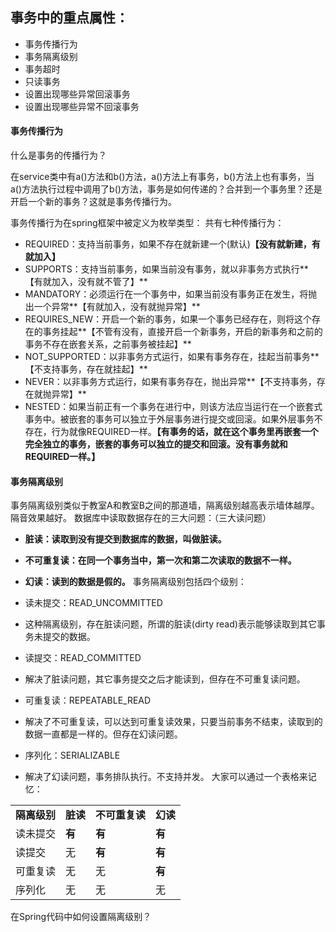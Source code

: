 ## 事务中的重点属性：

- 事务传播行为
- 事务隔离级别
- 事务超时
- 只读事务
- 设置出现哪些异常回滚事务
- 设置出现哪些异常不回滚事务

#### 事务传播行为
什么是事务的传播行为？

在service类中有a()方法和b()方法，a()方法上有事务，b()方法上也有事务，当a()方法执行过程中调用了b()方法，事务是如何传递的？合并到一个事务里？还是开启一个新的事务？这就是事务传播行为。

事务传播行为在spring框架中被定义为枚举类型：
共有七种传播行为：

- REQUIRED：支持当前事务，如果不存在就新建一个(默认)**【没有就新建，有就加入】**
- SUPPORTS：支持当前事务，如果当前没有事务，就以非事务方式执行**【有就加入，没有就不管了】**
- MANDATORY：必须运行在一个事务中，如果当前没有事务正在发生，将抛出一个异常**【有就加入，没有就抛异常】**
- REQUIRES_NEW：开启一个新的事务，如果一个事务已经存在，则将这个存在的事务挂起**【不管有没有，直接开启一个新事务，开启的新事务和之前的事务不存在嵌套关系，之前事务被挂起】**
- NOT_SUPPORTED：以非事务方式运行，如果有事务存在，挂起当前事务**【不支持事务，存在就挂起】**
- NEVER：以非事务方式运行，如果有事务存在，抛出异常**【不支持事务，存在就抛异常】**
- NESTED：如果当前正有一个事务在进行中，则该方法应当运行在一个嵌套式事务中。被嵌套的事务可以独立于外层事务进行提交或回滚。如果外层事务不存在，行为就像REQUIRED一样。**【有事务的话，就在这个事务里再嵌套一个完全独立的事务，嵌套的事务可以独立的提交和回滚。没有事务就和****REQUIRED一样。****】**

#### 事务隔离级别
事务隔离级别类似于教室A和教室B之间的那道墙，隔离级别越高表示墙体越厚。隔音效果越好。
数据库中读取数据存在的三大问题：（三大读问题）
- **脏读：读取到没有提交到数据库的数据，叫做脏读。**
- **不可重复读：在同一个事务当中，第一次和第二次读取的数据不一样。**
- **幻读：读到的数据是假的。**
事务隔离级别包括四个级别：

- 读未提交：READ_UNCOMMITTED
- 这种隔离级别，存在脏读问题，所谓的脏读(dirty read)表示能够读取到其它事务未提交的数据。
- 读提交：READ_COMMITTED
- 解决了脏读问题，其它事务提交之后才能读到，但存在不可重复读问题。
- 可重复读：REPEATABLE_READ
- 解决了不可重复读，可以达到可重复读效果，只要当前事务不结束，读取到的数据一直都是一样的。但存在幻读问题。
- 序列化：SERIALIZABLE
- 解决了幻读问题，事务排队执行。不支持并发。
大家可以通过一个表格来记忆：

|   |   |   |   |
|---|---|---|---|
|**隔离级别**|**脏读**|**不可重复读**|**幻读**|
|读未提交|**有**|**有**|**有**|
|读提交|无|**有**|**有**|
|可重复读|无|无|**有**|
|序列化|无|无|无|

在Spring代码中如何设置隔离级别？